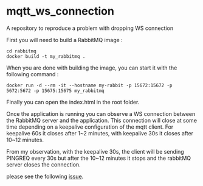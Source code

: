 # mqtt_ws_connection
A repository to reproduce a problem with dropping WS connection

First you will need to build a RabbitMQ image :

```
cd rabbitmq
docker build -t my_rabbitmq .
```

When you are done with building the image, you can start it with the following command : 

```
docker run -d --rm -it --hostname my-rabbit -p 15672:15672 -p 5672:5672 -p 15675:15675 my_rabbitmq
```

Finally you can open the index.html in the root folder.

Once the application is running you can observe a WS connection between the RabbitMQ server and the application. This connection will close at some time depending on a keepalive configuration of the mqtt client. For keepalive 60s it closes after 1~2 minutes, with keepalive 30s it closes after 10~12 minutes.

From my observation, with the keepalive 30s, the client will be sending PINGREQ every 30s but after the 10~12 minutes it stops and the rabbitMQ server closes the connection.

please see the following [issue](https://stackoverflow.com/questions/70064452/mqtt-over-ws-keep-closing-connection-after-several-minutes).
